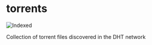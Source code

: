 torrents 
========
![Indexed](https://img.shields.io/badge/indexed-58703-blue)

Collection of torrent files discovered in the DHT network
